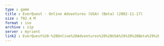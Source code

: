 ```yaml
---
type : game
title : EverQuest - Online Adventures (USA) (Beta) (2002-11-17)
size : 792.4 M
format : iso
archive : zip
server : myrient
link2 : EverQuest%20-%20Online%20Adventures%20%28USA%29%20%28Beta%29%20%282002-11-17%29
---
```

